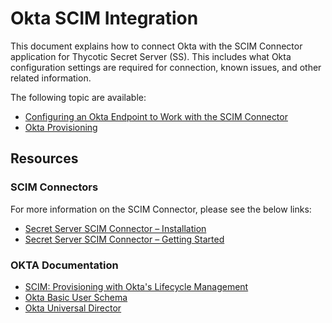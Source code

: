 [title]: # (Okta SCIM)
[tags]: # (third-party)
[priority]: # (1)
# Okta SCIM Integration

This document explains how to connect Okta with the SCIM Connector application for Thycotic Secret Server (SS). This includes what Okta configuration settings are required for connection, known issues, and other related information.

The following topic are available:

* [Configuring an Okta Endpoint to Work with the SCIM Connector](config.md)
* [Okta Provisioning](okta-prov.md)

## Resources

### SCIM Connectors

For more information on the SCIM Connector, please see the below links:

* [Secret Server SCIM Connector – Installation](../../install/index.md)
* [Secret Server SCIM Connector – Getting Started](../../config/index.md)

### OKTA Documentation

* [SCIM: Provisioning with Okta's Lifecycle Management](https://www.okta.com/integrate/documentation/scim/)
* [Okta Basic User Schema](https://www.okta.com/integrate/documentation/scim/#basic-user-schema)
* [Okta Universal Director](https://help.okta.com/en/prod/Content/Topics/Directory/About_Universal_Directory.htm)
